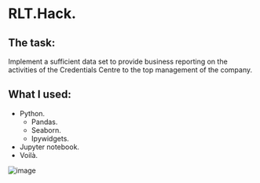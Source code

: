 # RLT.Hack.

## The task:
Implement a sufficient data set to provide business reporting on the activities of the Credentials Centre to the top management of the company.

## What I used:
- Python.
  - Pandas.
  - Seaborn.
  - Ipywidgets.
- Jupyter notebook.
- Voilà.

![image](https://user-images.githubusercontent.com/81105698/219887032-270e1b8c-a604-4a86-83a0-213f6df02cce.png)
